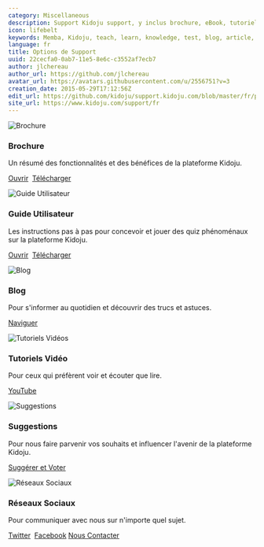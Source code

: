```yaml
---
category: Miscellaneous
description: Support Kidoju support, y inclus brochure, eBook, tutoriels vidéo, blog et autres options.
icon: lifebelt
keywords: Memba, Kidoju, teach, learn, knowledge, test, blog, article, documentation, ebook, video, webinar, slide
language: fr
title: Options de Support
uuid: 22cecfa0-0ab7-11e5-8e6c-c3552af7ecb7
author: jlchereau
author_url: https://github.com/jlchereau
avatar_url: https://avatars.githubusercontent.com/u/2556751?v=3
creation_date: 2015-05-29T17:12:56Z
edit_url: https://github.com/kidoju/support.kidoju.com/blob/master/fr/pages/index.md
site_url: https://www.kidoju.com/support/fr
---
```

<div class="row">
    <div class="col-sm-6 col-md-4">
        <div class="thumbnail k-widget">
            <img src="https://raw.githubusercontent.com/kidoju/support.kidoju.com/master/fr/pages/index1.jpg" alt="Brochure">
            <div class="caption">
                <h3>Brochure</h3>
                <p>Un résumé des fonctionnalités et des bénéfices de la plateforme Kidoju.</p>
                <p>
                    <a href="https://github.com/kidoju/support.kidoju.com/blob/master/fr/docs/Datasheet.fr.screen.pdf" target="_blank" class="k-button k-primary" role="button">Ouvrir</a>&nbsp;
                    <a href="https://github.com/kidoju/support.kidoju.com/raw/master/fr/docs/Datasheet.fr.screen.pdf" class="k-button" role="button">Télécharger</a>
                </p>
            </div>
        </div>
    </div>
    <div class="col-sm-6 col-md-4">
        <div class="thumbnail k-widget">
            <img src="https://raw.githubusercontent.com/kidoju/support.kidoju.com/master/fr/pages/index2.jpg" alt="Guide Utilisateur">
            <div class="caption">
                <h3>Guide Utilisateur</h3>
                <p>Les instructions pas à pas pour concevoir et jouer des quiz phénoménaux sur la plateforme Kidoju.</p>
                <p>
                    <a href="https://github.com/kidoju/support.kidoju.com/blob/master/fr/docs/UserGuide.fr.screen.pdf" target="_blank" class="k-button k-primary" role="button">Ouvrir</a>&nbsp;
                    <a href="https://github.com/kidoju/support.kidoju.com/raw/master/fr/docs/UserGuide.fr.screen.pdf" class="k-button" role="button">Télécharger</a>
                </p>
            </div>
        </div>
    </div>
    <div class="col-sm-6 col-md-4">
        <div class="thumbnail k-widget">
            <img src="https://raw.githubusercontent.com/kidoju/support.kidoju.com/master/fr/pages/index4.jpg" alt="Blog">
            <div class="caption">
                <h3>Blog</h3>
                <p>Pour s'informer au quotidien et découvrir des trucs et astuces.</p>
                <p><a href="https://www.kidoju.com/support/fr/posts" class="k-button k-primary" role="button">Naviguer</a></p>
            </div>
        </div>
    </div>
    <div class="col-sm-6 col-md-4">
        <div class="thumbnail k-widget">
            <img src="https://raw.githubusercontent.com/kidoju/support.kidoju.com/master/fr/pages/index5.jpg" alt="Tutoriels Vidéos">
            <div class="caption">
                <h3>Tutoriels Vidéo</h3>
                <p>Pour ceux qui préfèrent voir et écouter que lire.</p>
                <p><a href="https://www.youtube.com/channel/UC2vvo3bzox9ikJ2zFWN5B1A" target="_blank" class="k-button k-primary" role="button">YouTube</a></p>
            </div>
        </div>
    </div>
    <div class="col-sm-6 col-md-4">
        <div class="thumbnail k-widget">
            <img src="https://raw.githubusercontent.com/kidoju/support.kidoju.com/master/fr/pages/index3.jpg" alt="Suggestions">
            <div class="caption">
                <h3>Suggestions</h3>
                <p>Pour nous faire parvenir vos souhaits et influencer l'avenir de la plateforme Kidoju.</p>
                <p>
                    <a href="https://kidoju.uservoice.com/forums/152569-general" target="_blank" class="k-button k-primary" role="button">Suggérer et Voter</a>
                    <!-- TODO: rapport de bogue -->
                </p>
            </div>
        </div>
    </div>
    <div class="col-sm-6 col-md-4">
        <div class="thumbnail k-widget">
            <img src="https://raw.githubusercontent.com/kidoju/support.kidoju.com/master/fr/pages/index6.jpg" alt="Réseaux Sociaux">
            <div class="caption">
                <h3>Réseaux Sociaux</h3>
                <p>Pour communiquer avec nous sur n'importe quel sujet.</p>
                <p>
                    <a href="https://twitter.com/kidoju" target="_blank" class="k-button" role="button">Twitter</a>&nbsp;
                    <a href="https://www.facebook.com/kidoju" target="_blank" class="k-button" role="button">Facebook</a>
                    <a href="https://www.kidoju.com/support/fr/contact" target="_blank" class="k-button k-primary" role="button">Nous Contacter</a>
                </p>
            </div>
        </div>
    </div>
</div>